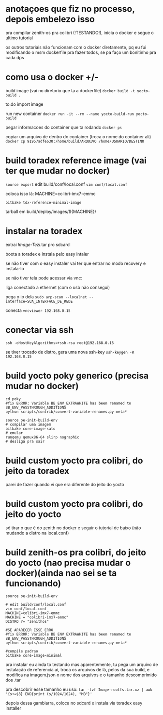 # anotaçoes que fiz no processo, depois embelezo isso
pra compilar zenith-os pra colibri (!TESTANDO!), inicia o docker e segue o ultimo tutorial

os outros tutoriais não funcionam com o docker diretamente, pq eu fui modificando o msm dockerfile pra fazer todos, se pa faço um bonitinho pra cada dps

# como usa o docker +/-

build image (vai no diretorio que ta a dockerfile)
` docker build -t yocto-build . `

to.do import image

run new container
` docker run -it --rm --name yocto-build-run yocto-build `

pegar informacoes do container que ta rodando
` docker ps `

copiar um arquivo de dentro do container (troca o nome do container ali)
` docker cp 91957adfe630:/home/build/ARQUIVO /home/USUARIO/DESTINO `

# build toradex reference image (vai ter que mudar no docker)

` source export ` 
edit build/conf/local.conf
` vim conf/local.conf `

coloca isso lá: MACHINE=colibri-imx7-emmc

` bitbake tdx-reference-minimal-image `

tarball em build/deploy/images/${MACHINE}/

# instalar na toradex
extrai *Image-Tezi*.tar pro sdcard

boota a toradex e instala pelo easy intaler

se não tiver com o easy instaler vai ter que entrar no modo recovery e instala-lo


se não tiver tela pode acessar via vnc:

liga conectado a ethernet (com o usb não consegui)

pega o ip dela
` sudo arp-scan --localnet --interface=SUA_INTERFACE_DE_REDE `

conecta
` vncviewer 192.168.0.15 `

# conectar via ssh
` ssh -oHostKeyAlgorithms=+ssh-rsa root@192.168.0.15 `

se tiver trocado de distro, gera uma nova ssh-key
` ssh-keygen -R 192.168.0.15 `

# build yocto poky generico (precisa mudar no docker)
```
cd poky
#fix ERROR: Variable BB_ENV_EXTRAWHITE has been renamed to BB_ENV_PASSTHROUGH_ADDITIONS
python scripts/contrib/convert-variable-renames.py meta*

source oe-init-build-env
# compilar uma imagem
bitbake core-image-sato
# emular
runqemu qemux86-64 slirp nographic
# desliga pra sair
```
# build custom yocto pra colibri, do jeito da toradex
parei de fazer quando vi que era diferente do jeito do yocto

# build custom yocto pra colibri, do jeito do yocto
só tirar o que é do zenith no docker e seguir o tutorial de baixo (não mudando a distro na local.conf)

# build zenith-os pra colibri, do jeito do yocto (nao precisa mudar o docker)(ainda nao sei se ta funcionando)
```
source oe-init-build-env

# edit build/conf/local.conf
vim conf/local.conf
MACHINE=colibri-imx7-emmc
MACHINE = "colibri-imx7-emmc"
DISTRO ?= "zenithos"

#SE APARECER ESSE ERRO
#fix ERROR: Variable BB_ENV_EXTRAWHITE has been renamed to BB_ENV_PASSTHROUGH_ADDITIONS
python scripts/contrib/convert-variable-renames.py meta*

#compile padrao
bitbake core-image-minimal
```

pra instalar eu ainda to testando mas aparentemente, tu pega um arquivo de instalação de referencia ai, troca os arquivos de lá, pelos da sua build, e modifica na imagem.json o nome dos arquivos e o tamanho descomprimido dos .tar

pra descobrir esse tamanho eu uso:
``` tar -tvf Image-rootfs.tar.xz | awk '{s+=$3} END{print (s/1024/1024), "MB"}' ```

depois dessa gambiarra, coloca no sdcard e instala via toradex easy installer
